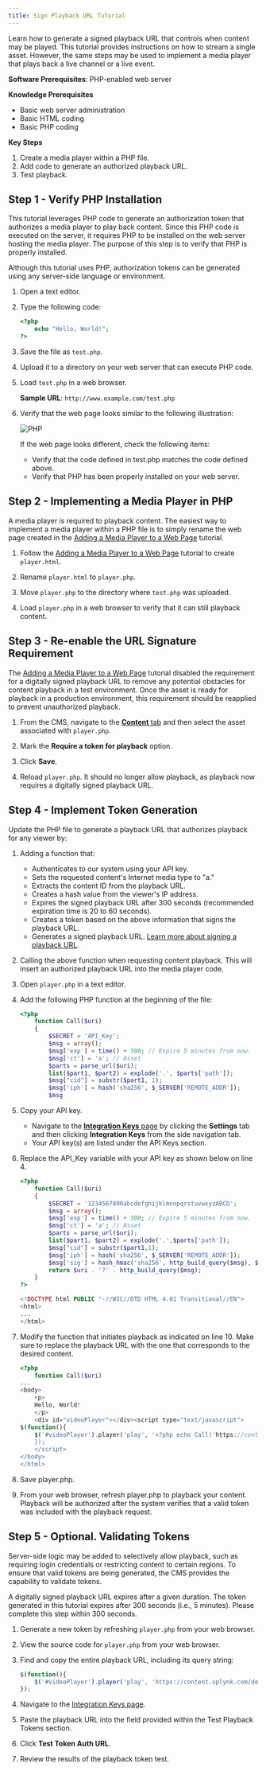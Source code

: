```yaml
---
title: Sign Playback URL Tutorial
---
```


Learn how to generate a signed playback URL that controls when content may be played. This tutorial provides instructions on how to stream a single asset. However, the same steps may be used to implement a media player that plays back a live channel or a live event.

**Software Prerequisites**: PHP-enabled web server

**Knowledge Prerequisites**

- Basic web server administration
- Basic HTML coding
- Basic PHP coding

**Key Steps**

1. Create a media player within a PHP file.
2. Add code to generate an authorized playback URL.
3. Test playback.

## Step 1 - Verify PHP Installation

This tutorial leverages PHP code to generate an authorization token that authorizes a media player to play back content. Since this PHP code is executed on the server, it requires PHP to be installed on the web server hosting the media player. The purpose of this step is to verify that PHP is properly installed.

<Tip>Although this tutorial uses PHP, authorization tokens can be generated using any server-side language or environment.</Tip>

1. Open a text editor.

2. Type the following code:

   ```php
   <?php
       echo "Hello, World!";
   ?>
   ```

3. Save the file as `test.php`.

4. Upload it to a directory on your web server that can execute PHP code.

5. Load `test.php` in a web browser.

   **Sample URL**: `http://www.example.com/test.php`

6. Verify that the web page looks similar to the following illustration:

    ![PHP](/images/uplynk/php.png)

    If the web page looks different, check the following items:

    - Verify that the code defined in test.php matches the code defined above.
    - Verify that PHP has been properly installed on your web server.

## Step 2 - Implementing a Media Player in PHP

A media player is required to playback content. The easiest way to implement a media player within a PHP file is to simply rename the web page created in the [Adding a Media Player to a Web Page](/uplynk/deliver/media_player/add_media_player_to_web_page) tutorial.

1. Follow the [Adding a Media Player to a Web Page](/uplynk/deliver/media_player/add_media_player_to_web_page) tutorial to create `player.html`.

2. Rename `player.html` to `player.php`.

3. Move `player.php` to the directory where `test.php` was uploaded.

4. Load `player.php` in a web browser to verify that it can still playback content.

## Step 3 - Re-enable the URL Signature Requirement

The [Adding a Media Player to a Web Page](/uplynk/deliver/media_player/add_media_player_to_web_page) tutorial disabled the requirement for a digitally signed playback URL to remove any potential obstacles for content playback in a test environment. Once the asset is ready for playback in a production environment, this requirement should be reapplied to prevent unauthorized playback.

1. From the CMS, navigate to the [**Content** tab](https://cms.uplynk.com/static/cms2/index.html#/content) and then select the asset associated with `player.php`.

2. Mark the **Require a token for playback** option.

3. Click **Save**.

4. Reload `player.php`. It should no longer allow playback, as playback now requires a digitally signed playback URL.

## Step 4 - Implement Token Generation

Update the PHP file to generate a playback URL that authorizes playback for any viewer by:

1. Adding a function that:
   - Authenticates to our system using your API key.
   - Sets the requested content's Internet media type to "a."
   - Extracts the content ID from the playback URL.
   - Creates a hash value from the viewer's IP address.
   - Expires the signed playback URL after 300 seconds (recommended expiration time is 20 to 60 seconds).
   - Creates a token based on the above information that signs the playback URL.
   - Generates a signed playback URL. [Learn more about signing a playback URL](/uplynk/deliver/playback_urls/#signing-playback-urls-with-token).

2. Calling the above function when requesting content playback. This will insert an authorized playback URL into the media player code.

3. Open `player.php` in a text editor.

4. Add the following PHP function at the beginning of the file:

   ```php
   <?php
       function Call($uri)
       {
           $SECRET = 'API_Key';
           $msg = array();
           $msg['exp'] = time() + 300; // Expire 5 minutes from now.
           $msg['ct'] = 'a'; // Asset
           $parts = parse_url($uri);
           list($part1, $part2) = explode('.', $parts['path']);
           $msg["cid"] = substr($part1, 1);
           $msg['iph'] = hash('sha256', $_SERVER['REMOTE_ADDR']);
           $msg

5. Copy your API key.

    - Navigate to the [**Integration Keys** page](https://cms.uplynk.com/static/cms2/index.html#/settings/integration-keys) by clicking the **Settings** tab and then clicking **Integration Keys** from the side navigation tab.
    - Your API key(s) are listed under the API Keys section.

6. Replace the API_Key variable with your API key as shown below on line 4.

    ```php
    <?php
        function Call($uri)
        {
            $SECRET = '1234567890abcdefghijklmnopqrstuvwxyzABCD';
            $msg = array();
            $msg['exp'] = time() + 300; // Expire 5 minutes from now.
            $msg['ct'] = 'a'; // Asset
            $parts = parse_url($uri);
            list($part1, $part2) = explode('.',$parts['path']);
            $msg["cid"] = substr($part1,1);
            $msg['iph'] = hash('sha256', $_SERVER['REMOTE_ADDR']);
            $msg['sig'] = hash_hmac('sha256', http_build_query($msg), $SECRET);
            return $uri . '?' . http_build_query($msg);
        }
    ?>

    <!DOCTYPE html PUBLIC "-//W3C//DTD HTML 4.01 Transitional//EN">
    <html>
    ...
    </html>
    ```

7. Modify the function that initiates playback as indicated on line 10. Make sure to replace the playback URL with the one that corresponds to the desired content.

    ```php
    <?php
        function Call($uri)
    ...
    <body>
        <p>
        Hello, World!
        </p>
        <div id="videoPlayer"></div><script type="text/javascript">
    $(function(){
        $('#videoPlayer').player('play', '<?php echo Call('https://content.uplynk.com/468ba4d137a44f7dab3ad028915d6276.m3u8'); ?>');
        });
        </script>
    </body>
    </html>
    ```
8. Save player.php.

9. From your web browser, refresh player.php to playback your content. Playback will be authorized after the system verifies that a valid token was included with the playback request.

## Step 5 - Optional. Validating Tokens

Server-side logic may be added to selectively allow playback, such as requiring login credentials or restricting content to certain regions. To ensure that valid tokens are being generated, the CMS provides the capability to validate tokens.

<Info>A digitally signed playback URL expires after a given duration. The token generated in this tutorial expires after 300 seconds (i.e., 5 minutes). Please complete this step within 300 seconds.</Info>

1. Generate a new token by refreshing `player.php` from your web browser.

2. View the source code for `player.php` from your web browser.

3. Find and copy the entire playback URL, including its query string:

   ```javascript
   $(function(){
       $('#videoPlayer').player('play', 'https://content.uplynk.com/de01164a50d04847b5624485dae1dac3.m3u8?exp=1450813114&ct=a&cid=de01164a50d04847b5624485dae1dac3&iph=eff8e7ca506627fe15dda5e0e512fcaad70b6d520f37cc76597fdb4f2d83a1a3&sig=90c34a424037f4f85733f6487539da0a39fefa82ff02164ec2f811467773ace2');
   });
    ```

4. Navigate to the [Integration Keys page](https://cms.uplynk.com/static/cms2/index.html#/settings/integration-keys).

5. Paste the playback URL into the field provided within the Test Playback Tokens section.

6. Click **Test Token Auth URL**.

7. Review the results of the playback token test.
